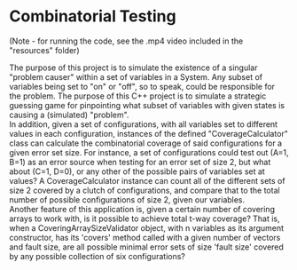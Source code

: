 # Combinatorial Testing
(Note - for running the code, see the .mp4 video included in the "resources" folder)

The purpose of this project is to simulate the existence of a singular "problem causer" within a set of variables in a System. Any subset of variables being set to "on" or "off", so to speak, could be responsible for the problem. The purpose of this C++ project is to simulate a strategic guessing game for pinpointing what subset of variables with given states is causing a (simulated) "problem".<br>
In addition, given a set of configurations, with all variables set to different values in each configuration, instances of the defined "CoverageCalculator" class can calculate the combinatorial coverage of said configurations for a given error set size. For instance, a set of configurations could test out (A=1, B=1) as an error source when testing for an error set of size 2, but what about (C=1, D=0), or any other of the possible pairs of variables set at values? A CoverageCalculator instance can count all of the different sets of size 2 covered by a clutch of configurations, and compare that to the total number of possible configurations of size 2, given our variables.<br>
Another feature of this application is, given a certain number of covering arrays to work with, is it possible to achieve total t-way coverage? That is, when a CoveringArraySizeValidator object, with n variables as its argument constructor, has its 'covers' method called with a given number of vectors and fault size, are all possible minimal error sets of size 'fault size' covered by any possible collection of six configurations?
